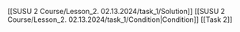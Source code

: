[[SUSU 2 Course/Lesson_2. 02.13.2024/task_1/Solution]]
[[SUSU 2 Course/Lesson_2. 02.13.2024/task_1/Condition|Condition]]
[[Task 2]]

